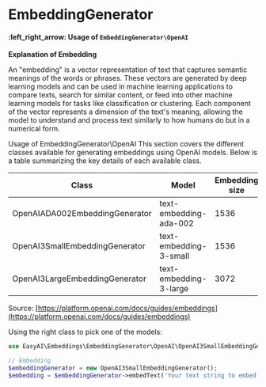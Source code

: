 # EmbeddingGenerator

#### :left\_right\_arrow: Usage of `EmbeddingGenerator\OpenAI`

**Explanation of Embedding**

An "embedding" is a vector representation of text that captures semantic meanings of the words or phrases. These vectors are generated by deep learning models and can be used in machine learning applications to compare texts, search for similar content, or feed into other machine learning models for tasks like classification or clustering. Each component of the vector represents a dimension of the text's meaning, allowing the model to understand and process text similarly to how humans do but in a numerical form.

Usage of EmbeddingGenerator\OpenAI This section covers the different classes available for generating embeddings using OpenAI models. Below is a table summarizing the key details of each available class.

| Class                          | Model                  | Embedding size |
| ------------------------------ | ---------------------- | -------------- |
| OpenAIADA002EmbeddingGenerator | text-embedding-ada-002 | 1536           |
| OpenAI3SmallEmbeddingGenerator | text-embedding-3-small | 1536           |
| OpenAI3LargeEmbeddingGenerator | text-embedding-3-large | 3072           |

Source: [https://platform.openai.com/docs/guides/embeddings](https://platform.openai.com/docs/guides/embeddings)

Using the right class to pick one of the models:

```php
use EasyAI\Embeddings\EmbeddingGenerator\OpenAI\OpenAI3SmallEmbeddingGenerator; // Using OpenAI3SmallEmbeddingGenerator

// Embedding
$embeddingGenerator = new OpenAI3SmallEmbeddingGenerator();
$embedding = $embeddingGenerator->embedText('Your text string to embed');
```
